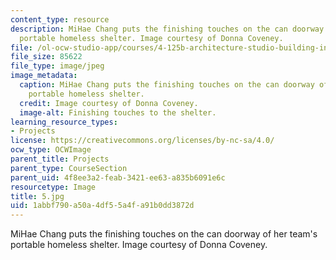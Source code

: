 ```yaml
---
content_type: resource
description: MiHae Chang puts the finishing touches on the can doorway of her team's
  portable homeless shelter. Image courtesy of Donna Coveney.
file: /ol-ocw-studio-app/courses/4-125b-architecture-studio-building-in-landscapes-fall-2005/1abbf790a50a4df55a4fa91b0dd3872d_5.jpg
file_size: 85622
file_type: image/jpeg
image_metadata:
  caption: MiHae Chang puts the finishing touches on the can doorway of her team's
    portable homeless shelter.
  credit: Image courtesy of Donna Coveney.
  image-alt: Finishing touches to the shelter.
learning_resource_types:
- Projects
license: https://creativecommons.org/licenses/by-nc-sa/4.0/
ocw_type: OCWImage
parent_title: Projects
parent_type: CourseSection
parent_uid: 4f8ee3a2-feab-3421-ee63-a835b6091e6c
resourcetype: Image
title: 5.jpg
uid: 1abbf790-a50a-4df5-5a4f-a91b0dd3872d
---
```

MiHae Chang puts the finishing touches on the can doorway of her team's portable homeless shelter. Image courtesy of Donna Coveney.